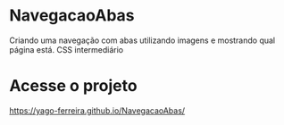 # NavegacaoAbas
Criando uma navegação com abas utilizando imagens e mostrando qual página está.
CSS intermediário 

# Acesse o projeto
https://yago-ferreira.github.io/NavegacaoAbas/
